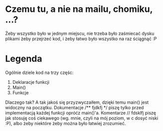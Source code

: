 Czemu tu, a nie na mailu, chomiku, ...?
===
Żeby wszystko było w jednym miejscu, nie trzeba było zaśmiecać dysku plikami żeby przejrzeć kod, i żeby łatwo było wszystko na raz ściągnąć :P

Legenda
===
Ogólnie dziele kod na trzy częśc:<ol>
<li>Deklaracje funkcji</li>
<li>Main()</li>
<li>Funkcje</li>
</ol>

Dlaczego tak? A tak jakoś się przyzwyczaiłem, dzięki temu main() jest widoczny na początku. 
Dokumentacje /** fjdkfj */ piszę tylko przed implementacją każdej funkcji opróćz main()'a. 
Komentarze // fdsklfj piszę jak stosuję coś ciekawego (wg. mnie, czyli na mój poziom, w c dosyć niski :P), albo żeby niektóre żeby można było łatwiej zrozumieć.
